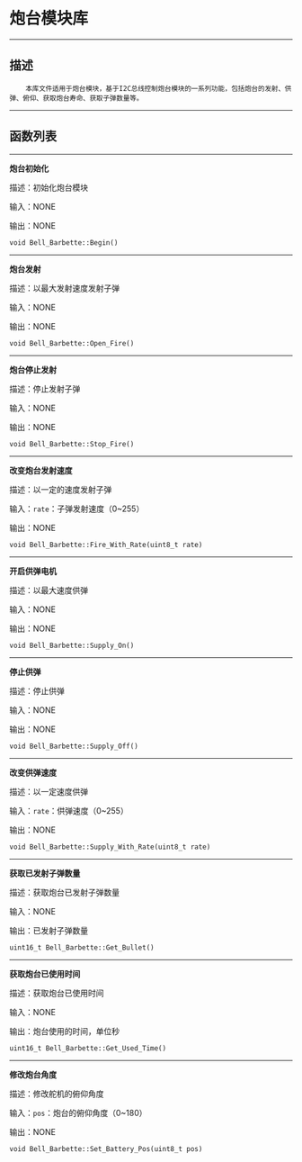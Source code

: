 # 炮台模块库 #

----------
## 描述 ##

        本库文件适用于炮台模块，基于I2C总线控制炮台模块的一系列功能，包括炮台的发射、供弹、俯仰、获取炮台寿命、获取子弹数量等。

----------


## 函数列表 ##

----------


**炮台初始化**

描述：初始化炮台模块

输入：NONE

输出：NONE

	void Bell_Barbette::Begin()

----------


**炮台发射**

描述：以最大发射速度发射子弹

输入：NONE

输出：NONE

	void Bell_Barbette::Open_Fire()

----------
**炮台停止发射**

描述：停止发射子弹

输入：NONE

输出：NONE

	void Bell_Barbette::Stop_Fire()

----------
**改变炮台发射速度**

描述：以一定的速度发射子弹

输入：`rate`：子弹发射速度（0~255）

输出：NONE
	
	void Bell_Barbette::Fire_With_Rate(uint8_t rate)

----------
**开启供弹电机**

描述：以最大速度供弹

输入：NONE

输出：NONE

	void Bell_Barbette::Supply_On()

----------
**停止供弹**

描述：停止供弹

输入：NONE

输出：NONE

	void Bell_Barbette::Supply_Off()

----------
**改变供弹速度**

描述：以一定速度供弹

输入：`rate`：供弹速度（0~255）

输出：NONE
	
	void Bell_Barbette::Supply_With_Rate(uint8_t rate)

----------

**获取已发射子弹数量**

描述：获取炮台已发射子弹数量

输入：NONE

输出：已发射子弹数量

	uint16_t Bell_Barbette::Get_Bullet()

----------
**获取炮台已使用时间**

描述：获取炮台已使用时间

输入：NONE

输出：炮台使用的时间，单位秒

	uint16_t Bell_Barbette::Get_Used_Time()

----------
**修改炮台角度**

描述：修改舵机的俯仰角度

输入：`pos`：炮台的俯仰角度（0~180）

输出：NONE

	void Bell_Barbette::Set_Battery_Pos(uint8_t pos)